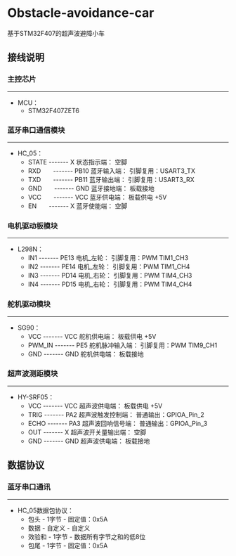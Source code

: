 # Obstacle-avoidance-car
 基于STM32F407的超声波避障小车

## 接线说明

### 主控芯片<br>
-------------------------------
 * MCU：<br>
	 * STM32F407ZET6

### 蓝牙串口通信模块<br>
-------------------------------
 * HC_05：<br>
	 * STATE&nbsp;-------     X       状态指示端：		空脚<br>
	 * RXD&emsp;&emsp;-------     PB10    蓝牙输入端：		引脚复用：USART3_TX<br>
	 * TXD&emsp;&emsp;-------     PB11    蓝牙输出端：		引脚复用：USART3_RX<br>
	 * GND&emsp;&emsp;-------     GND     蓝牙接地端：		板载接地<br>
	 * VCC&emsp;&emsp;-------     VCC     蓝牙供电端：		板载供电 +5V<br>
	 * EN&emsp;&emsp;-------     X       蓝牙使能端：		空脚<br>

### 电机驱动板模块<br>
-------------------------------
 * L298N：<br>
	 * IN1	-------	PE13	电机_左轮：	引脚复用：PWM	TIM1_CH3<br>
	 * IN2	-------	PE14	电机_左轮：	引脚复用：PWM	TIM1_CH4<br>
	 * IN3	-------	PD14	电机_右轮：	引脚复用：PWM	TIM4_CH3<br>
	 * IN4	-------	PD15    电机_右轮：	引脚复用：PWM	TIM4_CH4<br>

### 舵机驱动模块<br>
-------------------------------
 * SG90：<br>
	 * VCC		------- VCC 舵机供电端：        板载供电 +5V<br>
	 * PWM_IN	------- PE5 舵机脉冲输入端：    引脚复用：PWM   TIM9_CH1<br>
	 * GND		------- GND 舵机供电端：        板载接地<br>

### 超声波测距模块<br>
-------------------------------
 * HY-SRF05：<br>
	 * VCC    ------- VCC 超声波供电端：              板载供电 +5V<br>
	 * TRIG   ------- PA2 超声波触发控制端：          普通输出：GPIOA_Pin_2<br>
	 * ECHO   ------- PA3 超声波回响信号端：          普通输出：GPIOA_Pin_3<br>
	 * OUT    ------- X   超声波开关量输出端：        空脚<br>
	 * GND    ------- GND 超声波供电端：              板载接地<br>

## 数据协议

### 蓝牙串口通讯<br>
-------------------------------
 * HC_05数据包协议：<br>
	 * 包头    -    1字节   -   固定值：0x5A<br>
	 * 数据    -    自定义  -   自定义<br>
	 * 效验和  -    1字节   -   数据所有字节之和的低8位<br>
	 * 包尾    -    1字节   -   固定值：0x5A<br>
